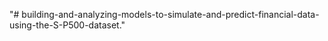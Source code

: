 "# building-and-analyzing-models-to-simulate-and-predict-financial-data-using-the-S-P500-dataset." 
